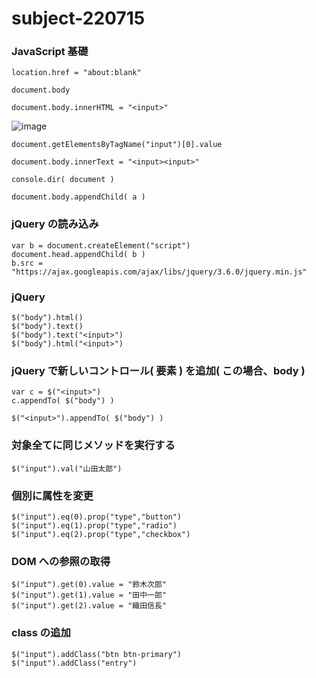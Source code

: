 # subject-220715

### JavaScript 基礎
```
location.href = "about:blank"
```

```
document.body
```

```
document.body.innerHTML = "<input>"
```

![image](https://user-images.githubusercontent.com/1501327/179126082-94575fa5-3a1b-4874-8bee-9700c6fd3645.png)

```
document.getElementsByTagName("input")[0].value
```

```
document.body.innerText = "<input><input>"
```

```
console.dir( document )
```

```
document.body.appendChild( a )
```

### jQuery の読み込み
```
var b = document.createElement("script")
document.head.appendChild( b )
b.src = "https://ajax.googleapis.com/ajax/libs/jquery/3.6.0/jquery.min.js"
```

### jQuery
```
$("body").html()
$("body").text()
$("body").text("<input>")
$("body").html("<input>")
```

### jQuery で新しいコントロール( 要素 ) を追加( この場合、body )
```
var c = $("<input>")
c.appendTo( $("body") )
```
```
$("<input>").appendTo( $("body") )
```

### 対象全てに同じメソッドを実行する
```
$("input").val("山田太郎")
```

### 個別に属性を変更
```
$("input").eq(0).prop("type","button")
$("input").eq(1).prop("type","radio")
$("input").eq(2).prop("type","checkbox")
```

### DOM への参照の取得
```
$("input").get(0).value = "鈴木次郎"
$("input").get(1).value = "田中一郎"
$("input").get(2).value = "織田信長"
```

### class の追加
```
$("input").addClass("btn btn-primary")
$("input").addClass("entry")
```

